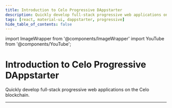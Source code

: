 ```yaml
---
title: Introduction to Celo Progressive DAppstarter
description: Quickly develop full-stack progressive web applications on Celo.
tags: [react, material-ui, dappstarter, progressive]
hide_table_of_contents: false
---
```


import ImageWrapper from '@components/ImageWrapper'
import YouTube from '@components/YouTube';

# Introduction to Celo Progressive DAppstarter

Quickly develop full-stack progressive web applications on the Celo blockchain.

---

